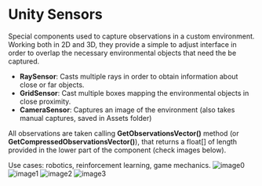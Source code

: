 # Unity Sensors

Special components used to capture observations in a custom environment. Working both in 2D and 3D, they provide a simple to adjust interface in order to overlap the necessary environmental objects that need the be captured.
- **RaySensor**: Casts multiple rays in order to obtain information about close or far objects.
- **GridSensor**: Cast multiple boxes mapping the environmental objects in close proximity.
- **CameraSensor**: Captures an image of the environment (also takes manual captures, saved in Assets folder)

All observations are taken calling **GetObservationsVector()** method (or **GetCompressedObservationsVector()**), that returns a float[] of length provided in the lower part of the component (check images below).

Use cases: robotics, reinforcement learning, game mechanics.
![image0](https://github.com/smtmRadu/UnitySensors/blob/main/show.png?raw=true)
![image1](https://github.com/smtmRadu/UnitySensors/blob/main/raysensor.png?raw=true)
![image2](https://github.com/smtmRadu/UnitySensors/blob/main/gridsensor.png?raw=true)
![image3](https://github.com/smtmRadu/UnitySensors/blob/main/camerasensor.png?raw=true)